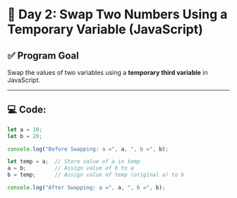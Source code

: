 # 🔄 Day 2: Swap Two Numbers Using a Temporary Variable (JavaScript)

## ✅ Program Goal
Swap the values of two variables using a **temporary third variable** in JavaScript.

---

## 💻 Code:
```js
let a = 10;
let b = 20;

console.log("Before Swapping: a =", a, ", b =", b);

let temp = a;  // Store value of a in temp
a = b;         // Assign value of b to a
b = temp;      // Assign value of temp (original a) to b

console.log("After Swapping: a =", a, ", b =", b);
